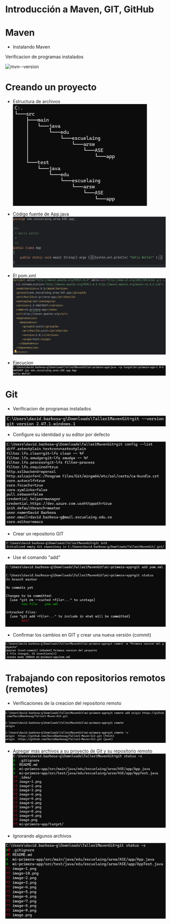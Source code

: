 # Introducción a Maven, GIT, GitHub

# Maven

* Instalando Maven

Verificacion de programas instalados 

![mvn--version](https://github.com/user-attachments/assets/2d679aca-047e-4e16-bd66-4459daa565eb)

# Creando un proyecto

* Estructura de archivos
![Estructura de archivos](image.png)

* Código fuente de App.java
![codigo fuente](image-1.png)

* El pom.xml
![pom](image-2.png)

* Ejecucion
![ejecucion](image-8.png)



# Git

* Verificacion de programas instalados 

![git--version](image-3.png)

* Configure su identidad y su editor por defecto

![identidad](image-4.png)

* Crear un repositorio GIT

![creacion repositorio](image-5.png)

* Use el comando "add"

![git add](image-6.png)

* Confirmar los cambios en GIT y crear una nueva versión (commit)

![git commit](image-7.png)

# Trabajando con repositorios remotos (remotes)

* Verificaciones de la creacion del repositorio remoto

![repositorio remoto](image-9.png)

* Agregar más archivos a su proyecto de Git y su repositorio remoto
![git add especifico](image-10.png)

* Ignorando algunos archivos

![gitignore actualizado](image-11.png)
